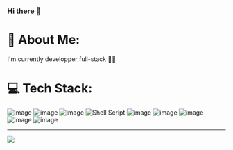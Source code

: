 ### Hi there 👋
# 💫 About Me:
I'm currently developper full-stack 👍🏾


# 💻 Tech Stack:
![image](https://github.com/FatyyD/FatyyD/assets/79169041/6e12ed20-21d8-4c84-9ede-b29589b2741b)
 ![image](https://github.com/FatyyD/FatyyD/assets/79169041/d06ff269-a15f-47c7-ab1b-f90fdf41694a)
![image](https://github.com/FatyyD/FatyyD/assets/79169041/e9cd97e4-a79f-404f-8e5c-46c94d36bd0a)
![Shell Script](https://img.shields.io/badge/shell_script-%23121011.svg?style=for-the-badge&logo=gnu-bash&logoColor=white) ![image](https://github.com/FatyyD/FatyyD/assets/79169041/cc54c1cc-09f9-4d87-8845-9018a687d7b2)
 ![image](https://github.com/FatyyD/FatyyD/assets/79169041/6b90c243-b006-41b3-b9b2-7ad0b532080b) ![image](https://github.com/FatyyD/FatyyD/assets/79169041/3b2e29c2-52aa-4034-b6ef-bf40ed9508c1) ![image](https://github.com/FatyyD/FatyyD/assets/79169041/46971736-9168-4bb6-a074-cdac842b3d62) ![image](https://github.com/FatyyD/FatyyD/assets/79169041/02539d8f-a7b5-416f-9591-9ed0a219b5d6)




---
[![](https://visitcount.itsvg.in/api?id=FatyyD&icon=0&color=10)](https://visitcount.itsvg.in)
